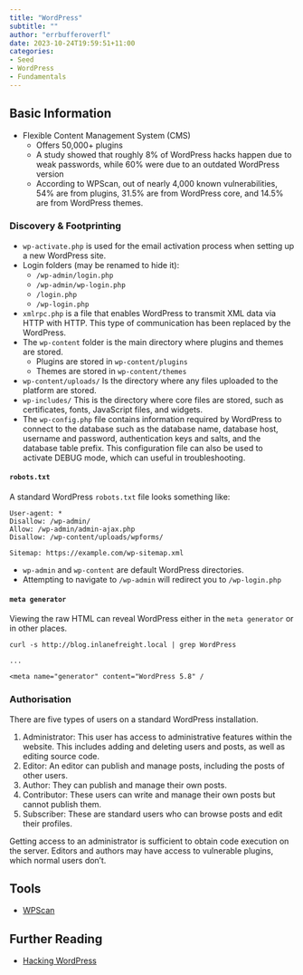 ```yaml
---
title: "WordPress"
subtitle: ""
author: "errbufferoverfl"
date: 2023-10-24T19:59:51+11:00
categories:
- Seed
- WordPress
- Fundamentals
---
```


## Basic Information

- Flexible Content Management System (CMS)
	- Offers 50,000+ plugins
	- A study showed that roughly 8% of WordPress hacks happen due to weak passwords, while 60% were due to an outdated WordPress version
	- According to WPScan, out of nearly 4,000 known vulnerabilities, 54% are from plugins, 31.5% are from WordPress core, and 14.5% are from WordPress themes.

### Discovery & Footprinting

- `wp-activate.php` is used for the email activation process when setting up a new WordPress site.
- Login folders (may be renamed to hide it):
	- `/wp-admin/login.php`
	- `/wp-admin/wp-login.php`
	- `/login.php`
	- `/wp-login.php`
- `xmlrpc.php` is a file that enables WordPress to transmit XML data via HTTP with HTTP. This type of communication has been replaced by the WordPress.
- The `wp-content` folder is the main directory where plugins and themes are stored.
	- Plugins are stored in `wp-content/plugins`
	- Themes are stored in `wp-content/themes`
- `wp-content/uploads/` Is the directory where any files uploaded to the platform are stored.
- `wp-includes/` This is the directory where core files are stored, such as certificates, fonts, JavaScript files, and widgets.
- The `wp-config.php` file contains information required by WordPress to connect to the database such as the database name, database host, username and password, authentication keys and salts, and the database table prefix. This configuration file can also be used to activate DEBUG mode, which can useful in troubleshooting.

#### `robots.txt`

A standard WordPress `robots.txt` file looks something like:

```
User-agent: *
Disallow: /wp-admin/
Allow: /wp-admin/admin-ajax.php
Disallow: /wp-content/uploads/wpforms/

Sitemap: https://example.com/wp-sitemap.xml
```

- `wp-admin` and `wp-content` are default WordPress directories.
- Attempting to navigate to `/wp-admin` will redirect you to `/wp-login.php`

#### `meta generator`

Viewing the raw HTML can reveal WordPress either in the `meta generator` or in other places.

```shell
curl -s http://blog.inlanefreight.local | grep WordPress

...

<meta name="generator" content="WordPress 5.8" /
```

### Authorisation

There are five types of users on a standard WordPress installation.

1. Administrator: This user has access to administrative features within the website. This includes adding and deleting users and posts, as well as editing source code.
2. Editor: An editor can publish and manage posts, including the posts of other users.
3. Author: They can publish and manage their own posts.
4. Contributor: These users can write and manage their own posts but cannot publish them.
5. Subscriber: These are standard users who can browse posts and edit their profiles.

Getting access to an administrator is sufficient to obtain code execution on the server. Editors and authors may have access to vulnerable plugins, which normal users don’t.

## Tools

- [WPScan](https://github.com/wpscanteam/wpscan)

## Further Reading

- [Hacking WordPress](https://academy.hackthebox.com/course/preview/hacking-wordpress)
